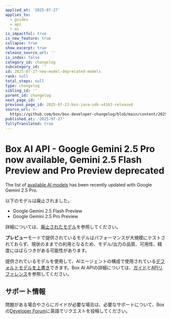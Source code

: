 ```yaml
---
applied_at: '2025-07-27'
applies_to:
  - guides
  - api
  - ai
is_impactful: true
is_new_feature: true
collapse: true
show_excerpt: true
release_source_url: ''
is_index: false
category_id: changelog
subcategory_id: ''
id: 2025-07-27-new-model-deprecated-models
rank: null
total_steps: null
type: changelog
sibling_id: ''
parent_id: changelog
next_page_id: ''
previous_page_id: 2025-07-23-box-java-sdk-v4163-released
source_url: >-
  https://github.com/box/box-developer-changelog/blob/main/content/2025/07-27-new-model-deprecated-models.md
published_at: '2025-07-27'
fullyTranslated: true
---
```

# Box AI API - Google Gemini 2.5 Pro now available, Gemini 2.5 Flash Preview and Pro Preview deprecated

The list of [available AI models][1] has been recently updated with Google Gemini 2.5 Pro.

以下のモデルは廃止されました。

* Google Gemini 2.5 Flash Preview
* Google Gemini 2.5 Pro Preview

詳細については、[廃止されたモデル][deprecated]を参照してください。

**プレビュー**モードで提供されているモデルはパフォーマンスが大規模にテストされておらず、現状のままでの利用となるため、モデル/出力の品質、可用性、精度にはばらつきがある可能性があります。

提供されているモデルを使用して、AIエージェントの構成で使用されている[デフォルトモデルを上書き][2]できます。Box AI APIの詳細については、[ガイド][3]と[APIリファレンス][4]を参照してください。

<!-- more -->

## サポート情報

問題がある場合やさらにガイドが必要な場合は、必要なサポートについて、Boxの[Developer Forum][5]に英語でリクエストを投稿してください。

[1]: https://developer.box.com/guides/box-ai/supported-models/

[2]: https://box-ai/ai-agents/ai-agent-overrides

[3]: https://developer.box.com/guides/box-ai

[4]: https://developer.box.com/reference/post-ai-ask/

[5]: https://forum.box.com/

[deprecated]: https://cloud.google.com/vertex-ai/generative-ai/docs/learn/model-versions#expandable-1
